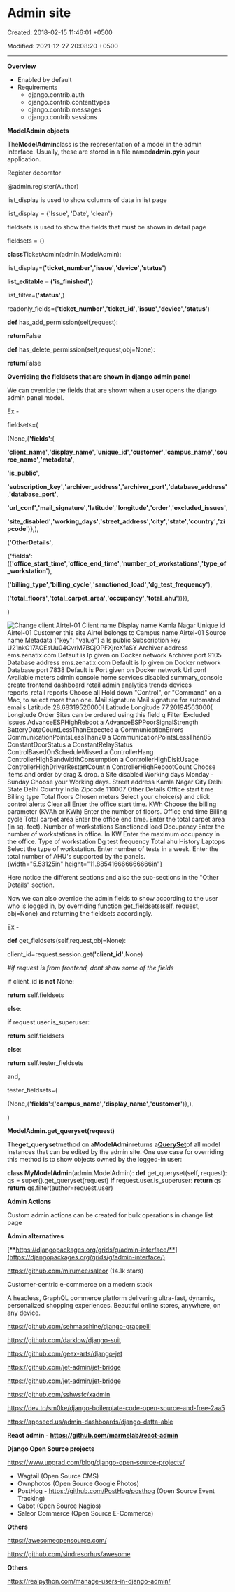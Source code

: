 # Admin site

Created: 2018-02-15 11:46:01 +0500

Modified: 2021-12-27 20:08:20 +0500

---

**Overview**
-   Enabled by default
-   Requirements
    -   django.contrib.auth
    -   django.contrib.contenttypes
    -   django.contrib.messages
    -   django.contrib.sessions



**ModelAdmin objects**

The**ModelAdmin**class is the representation of a model in the admin interface. Usually, these are stored in a file named**admin.py**in your application.



Register decorator

@admin.register(Author)



list_display is used to show columns of data in list page

list_display = {'Issue', 'Date', 'clean'}



fieldsets is used to show the fields that must be shown in detail page

fieldsets = {}





**class**TicketAdmin(admin.ModelAdmin):

list_display=(**'ticket_number'**,**'issue'**,**'device'**,**'status'**)

**list_editable = ('is_finished',)**

list_filter=(**'status'**,)



readonly_fields=(**'ticket_number'**,**'ticket_id'**,**'issue'**,**'device'**,**'status'**)



**def** has_add_permission(self,request):

**return**False



**def** has_delete_permission(self,request,obj=None):

**return**False



**Overriding the fieldsets that are shown in django admin panel**

We can override the fields that are shown when a user opens the django admin panel model.

Ex -

fieldsets=(

(None,{**'fields'**:(

**'client_name'**,**'display_name'**,**'unique_id'**,**'customer'**,**'campus_name'**,**'source_name'**,**'metadata'**,

**'is_public'**,

**'subscription_key'**,**'archiver_address'**,**'archiver_port'**,**'database_address'**,**'database_port'**,

**'url_conf'**,**'mail_signature'**,**'latitude'**,**'longitude'**,**'order'**,**'excluded_issues'**,

**'site_disabled'**,**'working_days'**,**'street_address'**,**'city'**,**'state'**,**'country'**,**'zipcode'**)},),

(**'OtherDetails'**,

{**'fields'**:((**'office_start_time'**,**'office_end_time'**,**'number_of_workstations'**,**'type_of_workstation'**),

(**'billing_type'**,**'billing_cycle'**,**'sanctioned_load'**,**'dg_test_frequency'**),

(**'total_floors'**,**'total_carpet_area'**,**'occupancy'**,**'total_ahu'**))}),

)

![Change client Airtel-01 Client name Display name Kamla Nagar Unique id Airtel-01 Customer this site Airtel belongs to Campus name Airtel-01 Source name Metadata {"key": "value"} a Is public Subscription key U21nkG17AGEsUu04CvrM7BCjOPFXjreXfaSY Archiver address ems.zenatix.com Default is Ip given on Docker network Archiver port 9105 Database address ems.zenatix.com Default is Ip given on Docker network Database port 7838 Default is Port given on Docker network Url conf Available meters admin console home services disabled summary_console create frontend dashboard retail admin analytics trends devices reports_retail reports Choose all Hold down "Control", or "Command" on a Mac, to select more than one. Mail signature Mail signature for automated emails Latitude 28.68319526000( Latitude Longitude 77.20194563000( Longitude Order Sites can be ordered using this field q Filter Excluded issues AdvanceESPHighReboot a AdvanceESPPoorSignalStrength BatteryDataCountLessThanExpected a CommunicationErrors CommunicationPointsLessThan20 a CommunicationPointsLessThan85 ConstantDoorStatus a ConstantRelayStatus ControlBasedOnScheduleMissed a ControllerHang ControllerHighBandwidthConsumption a ControllerHighDiskUsage ControllerHighDriverRestartCount n ControllerHiqhRebootCount Choose items and order by drag & drop. a Site disabled Working days Monday - Sunday Choose your Working days. Street address Kamla Nagar City Delhi State Delhi Country India Zipcode 110007 Other Details Office start time Billing type Total floors Chosen meters Select your choice(s) and click control alerts Clear all Enter the office start time. KWh Choose the billing parameter (KVAh or KWh) Enter the number of floors. Office end time Billing cycle Total carpet area Enter the office end time. Enter the total carpet area (in sq. feet). Number of workstations Sanctioned load Occupancy Enter the number of workstations in office. In KW Enter the maximum occupancy in the office. Type of workstation Dg test frequency Total ahu History Laptops Select the type of workstation. Enter number of tests in a week. Enter the total number of AHU's supported by the panels. ](media/Admin-site-image1.png){width="5.53125in" height="11.885416666666666in"}

Here notice the different sections and also the sub-sections in the "Other Details" section.



Now we can also override the admin fields to show according to the user who is logged in, by overriding function get_fieldsets(self, request, obj=None) and returning the fieldsets accordingly.

Ex -

**def** get_fieldsets(self,request,obj=None):

client_id=request.session.get(**'client_id'**,None)



*#if request is from frontend, dont show some of the fields*

**if** client_id **is not** None:

**return** self.fieldsets

**else**:

**if** request.user.is_superuser:

**return** self.fieldsets

**else**:

**return** self.tester_fieldsets

and,

tester_fieldsets=(

(None,{**'fields'**:(**'campus_name'**,**'display_name'**,**'customer'**)},),

)



**ModelAdmin.get_queryset(request)**

The**get_queryset**method on a**ModelAdmin**returns a[**QuerySet**](https://docs.djangoproject.com/en/2.1/ref/models/querysets/#django.db.models.query.QuerySet)of all model instances that can be edited by the admin site. One use case for overriding this method is to show objects owned by the logged-in user:

**class MyModelAdmin**(admin.ModelAdmin):
**def** get_queryset(self, request):
qs = super().get_queryset(request)
**if** request.user.is_superuser:
**return** qs
**return** qs.filter(author=request.user)



**Admin Actions**

Custom admin actions can be created for bulk operations in change list page



**Admin alternatives**

[**https://djangopackages.org/grids/g/admin-interface/**](https://djangopackages.org/grids/g/admin-interface/)

<https://github.com/mirumee/saleor> (14.1k stars)

Customer-centric e-commerce on a modern stack

A headless, GraphQL commerce platform delivering ultra-fast, dynamic, personalized shopping experiences. Beautiful online stores, anywhere, on any device.



<https://github.com/sehmaschine/django-grappelli>

<https://github.com/darklow/django-suit>

<https://github.com/geex-arts/django-jet>

<https://github.com/jet-admin/jet-bridge>

<https://github.com/jet-admin/jet-bridge>

<https://github.com/sshwsfc/xadmin>

<https://dev.to/sm0ke/django-boilerplate-code-open-source-and-free-2aa5>

<https://appseed.us/admin-dashboards/django-datta-able>

**React admin - <https://github.com/marmelab/react-admin>**



**Django Open Source projects**

<https://www.upgrad.com/blog/django-open-source-projects/>
-   Wagtail (Open Source CMS)
-   Ownphotos (Open Source Google Photos)
-   PostHog - <https://github.com/PostHog/posthog> (Open Source Event Tracking)
-   Cabot (Open Source Nagios)
-   Saleor Commerce (Open Source E-Commerce)



**Others**

<https://awesomeopensource.com/>

<https://github.com/sindresorhus/awesome>



**Others**

<https://realpython.com/manage-users-in-django-admin/>

